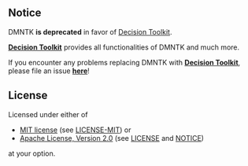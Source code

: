 [mit-url]: https://opensource.org/licenses/MIT
[mit-license-url]: https://github.com/dmntk/dmntk.rs/blob/main/LICENSE-MIT
[apache-url]: https://www.apache.org/licenses/LICENSE-2.0
[apache-license-url]: https://github.com/dmntk/dmntk.rs/blob/main/LICENSE
[apache-notice-url]: https://github.com/dmntk/dmntk.rs/blob/main/NOTICE

## Notice

DMNTK **is deprecated** in favor of [Decision Toolkit](https://crates.io/crates/dsntk).

**[Decision Toolkit](https://crates.io/crates/dsntk)** provides all functionalities of DMNTK and much more.

If you encounter any problems replacing DMNTK with **[Decision Toolkit](https://crates.io/crates/dsntk)**,
please file an issue **[here](https://github.com/dsntk/dsntk-rs/issues)**!

## License

Licensed under either of

- [MIT license][mit-url] (see [LICENSE-MIT][mit-license-url]) or
- [Apache License, Version 2.0][apache-url] (see [LICENSE][apache-license-url] and [NOTICE][apache-notice-url])

at your option.
